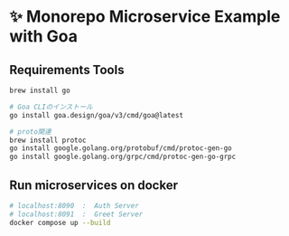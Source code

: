 # ✨ Monorepo Microservice Example with Goa
## Requirements Tools
```sh
brew install go

# Goa CLIのインストール
go install goa.design/goa/v3/cmd/goa@latest

# proto関連
brew install protoc
go install google.golang.org/protobuf/cmd/protoc-gen-go
go install google.golang.org/grpc/cmd/protoc-gen-go-grpc
```

## Run microservices on docker
```sh
# localhost:8090  :  Auth Server
# localhost:8091  :  Greet Server
docker compose up --build
```